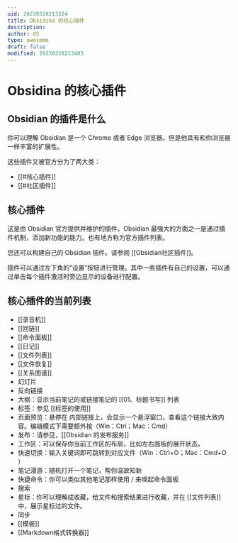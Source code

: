 ```yaml
---
uid: 20230328213324
title: Obsidina 的核心插件
description:
author: OS
type: awesome
draft: false
modified: 20230328213403
---
```


# Obsidina 的核心插件

## Obsidian 的插件是什么

你可以理解 Obsidian 是一个 Chrome 或者 Edge 浏览器。但是他具有和你浏览器一样丰富的扩展性。

这些插件又被官方分为了两大类：

-   [[#核心插件]]
-   [[#社区插件]]

## 核心插件

这是由 Obsidian 官方提供并维护的插件，Obsidian 最强大的方面之一是通过插件机制，添加新功能的能力。也有地方称为官方插件列表。

您还可以构建自己的 Obsidian 插件。请参阅 [[Obsidian社区插件]]。

插件可以通过左下角的“设置”按钮进行管理。其中一些插件有自己的设置，可以通过单击每个插件激活时旁边显示的设备进行配置。

## 核心插件的当前列表

-   [[录音机]]
-   [[回链]]
-   [[命令面板]]
-   [[日记]]
-   [[文件列表]]
-   [[文件恢复]]
-   [[关系图谱]]
-   幻灯片
-   反向链接
-   大纲：显示当前笔记的或链接笔记的 [[01、标题书写]] 列表
-   标签：参见 [[标签的使用]]
-   页面预览：悬停在 内部链接上，会显示一个悬浮窗口，查看这个链接大致内容。编辑模式下需要额外按（Win：Ctrl；Mac：Cmd）
-   发布：请参见，[[Obsidian 的发布服务]]
-   工作区：可以保存你当前工作区的布局，比如左右面板的展开状态。
-   快速切换：输入关键词即可跳转到对应文件（Win：Ctrl+O；Mac：Cmd+O ）
-   笔记漫游：随机打开一个笔记，帮你温故知新
-   快捷命令：你可以类似其他笔记那样使用 / 来唤起命令面板
-   搜索
-   星标：你可以理解成收藏，给文件和搜索结果进行收藏，并在 [[文件列表]] 中，展示星标过的文件。
-   同步
-   [[模板]]
-   [[Markdown格式转换器]]
